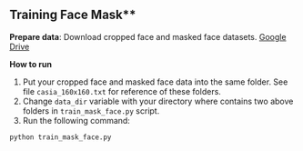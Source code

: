 ## Training Face Mask**

**Prepare data**:
Download cropped face and masked face datasets. [Google Drive](https://drive.google.com/drive/folders/1hoyO7IWaIx2Km-pe4-Sn2D_uTFNLC7Ph?usp=sharing)

**How to run**
1. Put your cropped face and masked face data into the same folder. See file `casia_160x160.txt` for reference of these folders.
2. Change `data_dir` variable with your directory where contains two above folders in `train_mask_face.py` script.
3. Run the following command:
```
python train_mask_face.py
```
    